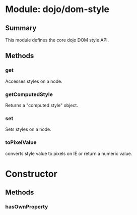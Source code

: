 # Module: dojo/dom-style

## Summary

This module defines the core dojo DOM style API.
## Methods

### get
Accesses styles on a node.

### getComputedStyle
Returns a "computed style" object.


### set
Sets styles on a node.

### toPixelValue
converts style value to pixels on IE or return a numeric value.

# Constructor

## Methods

### hasOwnProperty


